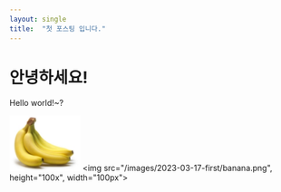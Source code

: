 ```yaml
---
layout: single
title:  "첫 포스팅 입니다."
---
```


# 안녕하세요!

Hello world!~?

![바나나](/images/2023-03-17-first/banana.png)
<img src="/images/2023-03-17-first/banana.png", height="100x", width="100px">